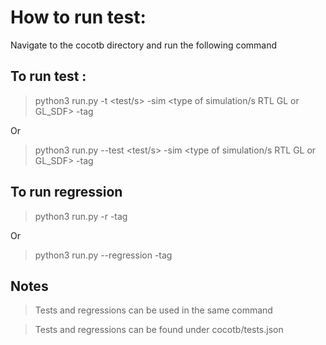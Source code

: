 # How to run test: 

Navigate to the cocotb directory and run the following command
## To run test :
  >python3 run.py  -t <test/s> -sim <type of simulation/s RTL GL or GL_SDF> -tag <run tag optional>
  
  Or
  
  >python3 run.py --test <test/s> -sim <type of simulation/s RTL GL or GL_SDF>  -tag <run tag optional>

## To run regression 
  >python3 run.py  -r <regression> -tag <run tag optional>

  Or 

  >python3 run.py  --regression <regression> -tag <run tag optional>

## Notes
>  Tests and regressions can be used in the same command 
  
>  Tests and regressions  can be found under cocotb/tests.json
